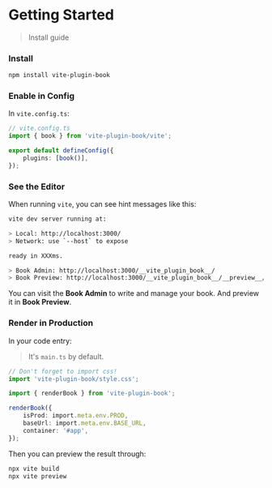 # Getting Started

> Install guide

### Install

```bash
npm install vite-plugin-book
```

### Enable in Config

In `vite.config.ts`:

```typescript
// vite.config.ts
import { book } from 'vite-plugin-book/vite';

export default defineConfig({
    plugins: [book()],
});
```

### See the Editor

When running `vite`, you can see hint messages like this:

```bash
vite dev server running at:

> Local: http://localhost:3000/
> Network: use `--host` to expose

ready in XXXms.

> Book Admin: http://localhost:3000/__vite_plugin_book__/
> Book Preview: http://localhost:3000/__vite_plugin_book__/__preview__/
```

You can visit the **Book Admin** to write and manage your book. And preview it in **Book Preview**.

### Render in Production

In your code entry:

> It's `main.ts` by default.

```typescript
// Don't forget to import css!
import 'vite-plugin-book/style.css';

import { renderBook } from 'vite-plugin-book';

renderBook({
    isProd: import.meta.env.PROD,
    baseUrl: import.meta.env.BASE_URL,
    container: '#app',
});
```

Then you can preview the result through:

```bash
npx vite build
npx vite preview
```
